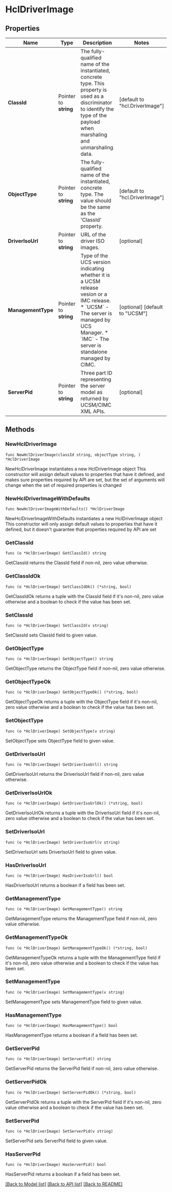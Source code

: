 # HclDriverImage

## Properties

Name | Type | Description | Notes
------------ | ------------- | ------------- | -------------
**ClassId** | Pointer to **string** | The fully-qualified name of the instantiated, concrete type. This property is used as a discriminator to identify the type of the payload when marshaling and unmarshaling data. | [default to "hcl.DriverImage"]
**ObjectType** | Pointer to **string** | The fully-qualified name of the instantiated, concrete type. The value should be the same as the &#39;ClassId&#39; property. | [default to "hcl.DriverImage"]
**DriverIsoUrl** | Pointer to **string** | URL of the driver ISO images. | [optional] 
**ManagementType** | Pointer to **string** | Type of the UCS version indicating whether it is a UCSM release vesion or a IMC release. * &#x60;UCSM&#x60; - The server is managed by UCS Manager. * &#x60;IMC&#x60; - The server is standalone managed by CIMC. | [optional] [default to "UCSM"]
**ServerPid** | Pointer to **string** | Three part ID representing the server model as returned by UCSM/CIMC XML APIs. | [optional] 

## Methods

### NewHclDriverImage

`func NewHclDriverImage(classId string, objectType string, ) *HclDriverImage`

NewHclDriverImage instantiates a new HclDriverImage object
This constructor will assign default values to properties that have it defined,
and makes sure properties required by API are set, but the set of arguments
will change when the set of required properties is changed

### NewHclDriverImageWithDefaults

`func NewHclDriverImageWithDefaults() *HclDriverImage`

NewHclDriverImageWithDefaults instantiates a new HclDriverImage object
This constructor will only assign default values to properties that have it defined,
but it doesn't guarantee that properties required by API are set

### GetClassId

`func (o *HclDriverImage) GetClassId() string`

GetClassId returns the ClassId field if non-nil, zero value otherwise.

### GetClassIdOk

`func (o *HclDriverImage) GetClassIdOk() (*string, bool)`

GetClassIdOk returns a tuple with the ClassId field if it's non-nil, zero value otherwise
and a boolean to check if the value has been set.

### SetClassId

`func (o *HclDriverImage) SetClassId(v string)`

SetClassId sets ClassId field to given value.


### GetObjectType

`func (o *HclDriverImage) GetObjectType() string`

GetObjectType returns the ObjectType field if non-nil, zero value otherwise.

### GetObjectTypeOk

`func (o *HclDriverImage) GetObjectTypeOk() (*string, bool)`

GetObjectTypeOk returns a tuple with the ObjectType field if it's non-nil, zero value otherwise
and a boolean to check if the value has been set.

### SetObjectType

`func (o *HclDriverImage) SetObjectType(v string)`

SetObjectType sets ObjectType field to given value.


### GetDriverIsoUrl

`func (o *HclDriverImage) GetDriverIsoUrl() string`

GetDriverIsoUrl returns the DriverIsoUrl field if non-nil, zero value otherwise.

### GetDriverIsoUrlOk

`func (o *HclDriverImage) GetDriverIsoUrlOk() (*string, bool)`

GetDriverIsoUrlOk returns a tuple with the DriverIsoUrl field if it's non-nil, zero value otherwise
and a boolean to check if the value has been set.

### SetDriverIsoUrl

`func (o *HclDriverImage) SetDriverIsoUrl(v string)`

SetDriverIsoUrl sets DriverIsoUrl field to given value.

### HasDriverIsoUrl

`func (o *HclDriverImage) HasDriverIsoUrl() bool`

HasDriverIsoUrl returns a boolean if a field has been set.

### GetManagementType

`func (o *HclDriverImage) GetManagementType() string`

GetManagementType returns the ManagementType field if non-nil, zero value otherwise.

### GetManagementTypeOk

`func (o *HclDriverImage) GetManagementTypeOk() (*string, bool)`

GetManagementTypeOk returns a tuple with the ManagementType field if it's non-nil, zero value otherwise
and a boolean to check if the value has been set.

### SetManagementType

`func (o *HclDriverImage) SetManagementType(v string)`

SetManagementType sets ManagementType field to given value.

### HasManagementType

`func (o *HclDriverImage) HasManagementType() bool`

HasManagementType returns a boolean if a field has been set.

### GetServerPid

`func (o *HclDriverImage) GetServerPid() string`

GetServerPid returns the ServerPid field if non-nil, zero value otherwise.

### GetServerPidOk

`func (o *HclDriverImage) GetServerPidOk() (*string, bool)`

GetServerPidOk returns a tuple with the ServerPid field if it's non-nil, zero value otherwise
and a boolean to check if the value has been set.

### SetServerPid

`func (o *HclDriverImage) SetServerPid(v string)`

SetServerPid sets ServerPid field to given value.

### HasServerPid

`func (o *HclDriverImage) HasServerPid() bool`

HasServerPid returns a boolean if a field has been set.


[[Back to Model list]](../README.md#documentation-for-models) [[Back to API list]](../README.md#documentation-for-api-endpoints) [[Back to README]](../README.md)


